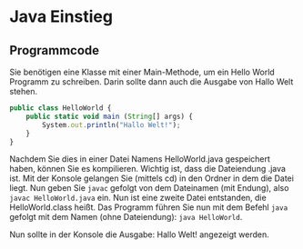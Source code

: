 # Java Einstieg
## Programmcode
Sie benötigen eine Klasse mit einer Main-Methode, um ein Hello World Programm zu schreiben. Darin sollte dann auch die Ausgabe von Hallo Welt stehen.

```javascript
public class HelloWorld {
    public static void main (String[] args) {
        System.out.println("Hallo Welt!");
    }
}
```
Nachdem Sie dies in einer Datei Namens HelloWorld.java gespeichert haben, können Sie es kompilieren. Wichtig ist, dass die Dateiendung .java ist.
Mit der Konsole gelangen Sie (mittels cd) in den Ordner in dem die Datei liegt. Nun geben Sie `javac` gefolgt von dem Dateinamen (mit Endung), also `javac HelloWorld.java` ein. Nun ist eine zweite Datei entstanden, die HelloWorld.class heißt. Das Programm führen Sie nun mit dem Befehl `java` gefolgt mit dem Namen (ohne Dateiendung): `java HelloWorld`.

Nun sollte in der Konsole die Ausgabe: Hallo Welt! angezeigt werden.